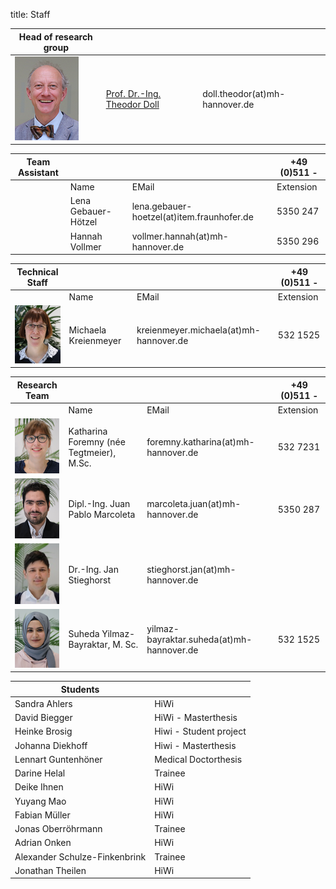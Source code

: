 title: Staff

|Head of research group|        |   |
|--------------|:---------------|----|
|![Image Theo Doll](Doll2.png)|[Prof. Dr.-Ing. Theodor Doll](pagedoll.html)|	doll.theodor(at)mh-hannover.de|   



|Team Assistant   |       |   | +49 (0)511 -  |
|--------------|:---------------------|------|---|
|   |Name| EMail|Extension|
| | Lena Gebauer-Hötzel	| lena.gebauer-hoetzel(at)item.fraunhofer.de|5350 247 |
| | Hannah Vollmer        |  vollmer.hannah(at)mh-hannover.de     |5350 296 |

|Technical Staff|                     |      |    +49 (0)511 -  |
|--------------|:---------------------|------|-----|
|   |Name| EMail|Extension|
|![Michaela Kreienmeyer](Michaela2.png) | Michaela Kreienmeyer	|	kreienmeyer.michaela(at)mh-hannover.de     | 532 1525|

|Research Team  |    |  | +49 (0)511 - |
|---------|:------|------|-----|
|   |Name| EMail|Extension|
|![Image Katharina Foremny](Katharina3.png)  | Katharina Foremny (née Tegtmeier), M.Sc. 	|	foremny.katharina(at)mh-hannover.de | 532 7231|
|  ![Image Juan Pablo Marcoleta](Juan2.png)  | Dipl.-Ing. Juan Pablo Marcoleta | marcoleta.juan(at)mh-hannover.de|5350 287 |
|![Image Jan Stieghorst ](Jan.png.jpg) |  Dr.-Ing. Jan Stieghorst|	stieghorst.jan(at)mh-hannover.de|    
|![Image Suheda Yilmaz-Bayraktar](suheda.png) |Suheda Yilmaz-Bayraktar, M. Sc. | yilmaz-bayraktar.suheda(at)mh-hannover.de| 532 1525|



|Students||
|-----------|-------------|
|Sandra Ahlers| HiWi|
|David Biegger| HiWi - Masterthesis|
|Heinke Brosig| Hiwi - Student project|
|Johanna Diekhoff| Hiwi - Masterthesis|
|Lennart Guntenhöner | Medical Doctorthesis|
|Darine Helal| Trainee|
|Deike Ihnen| HiWi|
|Yuyang Mao| HiWi|
|Fabian Müller| HiWi|
|Jonas Oberröhrmann| Trainee|
|Adrian Onken| HiWi|
|Alexander Schulze-Finkenbrink|Trainee|
|Jonathan Theilen| HiWi|






